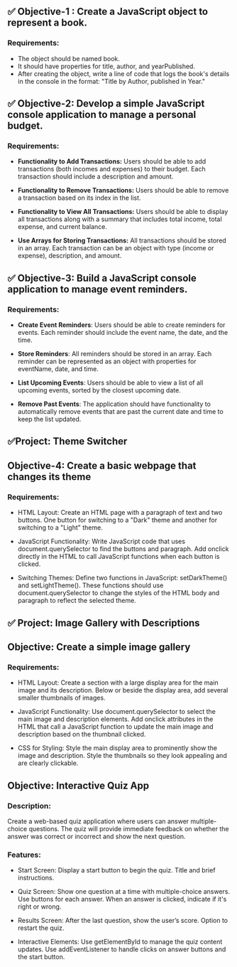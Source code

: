 ## ✅ Objective-1 : Create a JavaScript object to represent a book.

### Requirements:

- The object should be named book.
- It should have properties for title, author, and yearPublished.
- After creating the object, write a line of code that logs the book's details in the console in the format:   "Title by Author, published in Year."


## ✅ Objective-2: Develop a simple JavaScript console application to manage a personal budget.

### Requirements:

- **Functionality to Add Transactions:** 
    Users should be able to add transactions (both incomes and expenses) to their budget. Each transaction should include a description and amount.

- **Functionality to Remove Transactions:**
    Users should be able to remove a transaction based on its index in the list.

- **Functionality to View All Transactions:** 
    Users should be able to display all transactions along with a summary that includes total income, total expense, and current balance.

- **Use Arrays for Storing Transactions:** 
    All transactions should be stored in an array. Each transaction can be an object with type (income or expense), description, and amount.



## ✅ Objective-3: Build a JavaScript console application to manage event reminders.

### Requirements:

- **Create Event Reminders**:
    Users should be able to create reminders for events. Each reminder should include the event name, the date, and the time.

- **Store Reminders**:
    All reminders should be stored in an array. Each reminder can be represented as an object with properties for eventName, date, and time.

- **List Upcoming Events**:
    Users should be able to view a list of all upcoming events, sorted by the closest upcoming date.

- **Remove Past Events**:
    The application should have functionality to automatically remove events that are past the current date and time to keep the list updated.


##  ✅Project: Theme Switcher

## Objective-4:  Create a basic webpage that changes its theme

### Requirements:

- HTML Layout:
    Create an HTML page with a paragraph of text and two buttons.
    One button for switching to a "Dark" theme and another for switching to a "Light" theme.

- JavaScript Functionality:
    Write JavaScript code that uses document.querySelector to find the buttons and paragraph.
    Add onclick directly in the HTML to call JavaScript functions when each button is clicked.

- Switching Themes:
    Define two functions in JavaScript: setDarkTheme() and setLightTheme().
    These functions should use document.querySelector to change the styles of the HTML body and paragraph to reflect the selected theme.


## ✅ Project: Image Gallery with Descriptions

## Objective: Create a simple image gallery 

### Requirements:

- HTML Layout:
    Create a section with a large display area for the main image and its description.
    Below or beside the display area, add several smaller thumbnails of images.

- JavaScript Functionality:
    Use document.querySelector to select the main image and description elements.
    Add onclick attributes in the HTML that call a JavaScript function to update the main image and description based on the thumbnail clicked.

- CSS for Styling:
    Style the main display area to prominently show the image and description.
    Style the thumbnails so they look appealing and are clearly clickable.


 
## Objective: Interactive Quiz App

### Description:

Create a web-based quiz application where users can answer multiple-choice questions. The quiz will provide immediate feedback on whether the answer was correct or incorrect and show the next question.

### Features:

- Start Screen:
    Display a start button to begin the quiz.
    Title and brief instructions.

- Quiz Screen:
    Show one question at a time with multiple-choice answers.
    Use buttons for each answer.
    When an answer is clicked, indicate if it's right or wrong.

- Results Screen:
    After the last question, show the user’s score.
    Option to restart the quiz.

- Interactive Elements:
    Use getElementById to manage the quiz content updates.
    Use addEventListener to handle clicks on answer buttons and the start button.